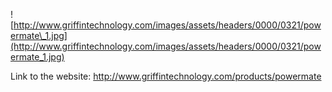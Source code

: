 ![http://www.griffintechnology.com/images/assets/headers/0000/0321/powermate\_1.jpg](http://www.griffintechnology.com/images/assets/headers/0000/0321/powermate_1.jpg)

Link to the website:
<http://www.griffintechnology.com/products/powermate>
